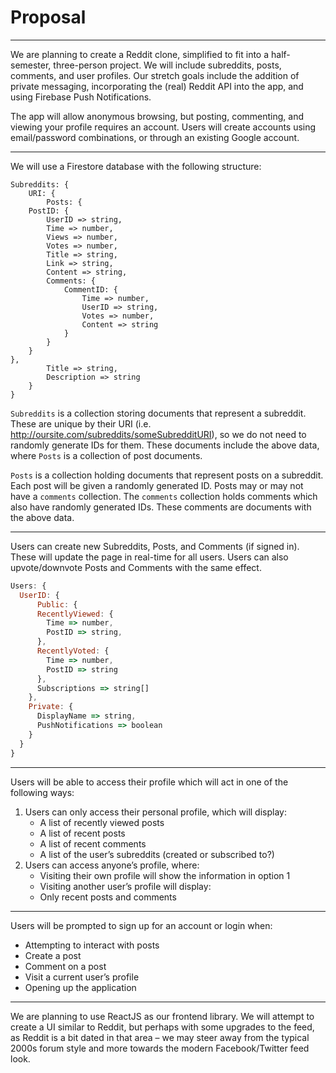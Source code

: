 # Proposal

---

We are planning to create a Reddit clone, simplified to fit into a half-semester, three-person project. We will include subreddits, posts, comments, and user profiles. Our stretch goals include the addition of private messaging, incorporating the (real) Reddit API into the app, and using Firebase Push Notifications.

The app will allow anonymous browsing, but posting, commenting, and viewing your profile requires an account. Users will create accounts using email/password combinations, or through an existing Google account.

---

We will use a Firestore database with the following structure:

```javasript
Subreddits: {
	URI: {
		Posts: {
	PostID: {
		UserID => string,
		Time => number,
		Views => number,
		Votes => number,
		Title => string,
		Link => string,
		Content => string,
		Comments: {
			CommentID: {
				Time => number,
				UserID => string,
				Votes => number,
				Content => string
			}
		}
	}
},
		Title => string,
		Description => string
	}
}
```

`Subreddits` is a collection storing documents that represent a subreddit. These are unique by their URI (i.e. http://oursite.com/subreddits/someSubredditURI), so we do not need to randomly generate IDs for them. These documents include the above data, where `Posts` is a collection of post documents.

`Posts` is a collection holding documents that represent posts on a subreddit. Each post will be given a randomly generated ID. Posts may or may not have a `comments` collection. The `comments` collection holds comments which also have randomly generated IDs. These comments are documents with the above data.

---

Users can create new Subreddits, Posts, and Comments (if signed in). These will update the page in real-time for all users. Users can also upvote/downvote Posts and Comments with the same effect.

```javascript
Users: {
  UserID: {
	  Public: {
      RecentlyViewed: {
        Time => number,
        PostID => string,
      },
      RecentlyVoted: {
        Time => number,
        PostID => string
      },
      Subscriptions => string[]
    },
    Private: {
      DisplayName => string,
      PushNotifications => boolean
    }
  }
}
```
---

Users will be able to access their profile which will act in one of the following ways:

1) Users can only access their personal profile, which will display:
   * A list of recently viewed posts
   * A list of recent posts
   * A list of recent comments
   * A list of the user’s subreddits (created or subscribed to?)
2) Users can access anyone’s profile, where:
   * Visiting their own profile will show the information in option 1
   * Visiting another user’s profile will display:
   * Only recent posts and comments

---

Users will be prompted to sign up for an account or login when: 
* Attempting to interact with posts
* Create a post
* Comment on a post
* Visit a current user’s profile
* Opening up the application 

---

We are planning to use ReactJS as our frontend library. We will attempt to create a UI similar to Reddit, but perhaps with some upgrades to the feed, as Reddit is a bit dated in that area – we may steer away from the typical 2000s forum style and more towards the modern Facebook/Twitter feed look.
